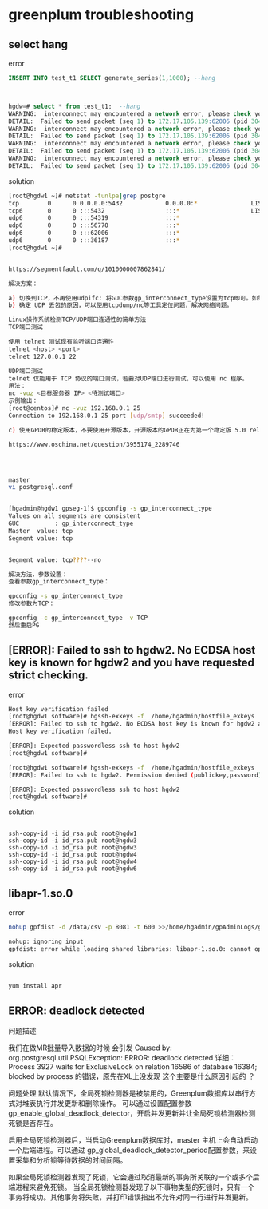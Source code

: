 # greenplum troubleshooting


## select hang

error 
```sql
INSERT INTO test_t1 SELECT generate_series(1,1000); --hang



hgdw=# select * from test_t1;  --hang
WARNING:  interconnect may encountered a network error, please check your network  (seg0 slice1 172.17.105.141:6000 pid=10906)
DETAIL:  Failed to send packet (seq 1) to 172.17.105.139:62006 (pid 30435 cid -1) after 100 retries.
WARNING:  interconnect may encountered a network error, please check your network  (seg3 slice1 172.17.105.144:6000 pid=10678)
DETAIL:  Failed to send packet (seq 1) to 172.17.105.139:62006 (pid 30435 cid -1) after 100 retries.
WARNING:  interconnect may encountered a network error, please check your network  (seg1 slice1 172.17.105.142:6000 pid=10723)
DETAIL:  Failed to send packet (seq 1) to 172.17.105.139:62006 (pid 30435 cid -1) after 100 retries.
WARNING:  interconnect may encountered a network error, please check your network  (seg2 slice1 172.17.105.143:6000 pid=10708)
DETAIL:  Failed to send packet (seq 1) to 172.17.105.139:62006 (pid 30435 cid -1) after 100 retries.
```
solution

```bash
[root@hgdw1 ~]# netstat -tunlpa|grep postgre
tcp        0      0 0.0.0.0:5432            0.0.0.0:*               LISTEN      29006/postgres      
tcp6       0      0 :::5432                 :::*                    LISTEN      29006/postgres      
udp6       0      0 :::54319                :::*                                29015/postgres:  54 
udp6       0      0 :::56770                :::*                                29015/postgres:  54 
udp6       0      0 :::62006                :::*                                30435/postgres:  54 
udp6       0      0 :::36187                :::*                                30435/postgres:  54 
[root@hgdw1 ~]# 


https://segmentfault.com/q/1010000007862841/

解决方案：

a) 切换到TCP，不再使用udpifc: 将GUC参数gp_interconnect_type设置为tcp即可。如果集群过大或者并发较多，可能会有扩展性问题。
b) 确定 UDP 丢包的原因，可以使用tcpdump/nc等工具定位问题，解决网络问题。

Linux操作系统检测TCP/UDP端口连通性的简单方法
TCP端口测试

使用 telnet 测试现有监听端口连通性
telnet <host> <port>
telnet 127.0.0.1 22

UDP端口测试
telnet 仅能用于 TCP 协议的端口测试，若要对UDP端口进行测试，可以使用 nc 程序。
用法：
nc -vuz <目标服务器 IP> <待测试端口>
示例输出：
[root@centos]# nc -vuz 192.168.0.1 25
Connection to 192.168.0.1 25 port [udp/smtp] succeeded!

c) 使用GPDB的稳定版本，不要使用开源版本，开源版本的GPDB正在为第一个稳定版 5.0 release 奋斗，现在还不稳定。 稳定版GPDB 4.3.xx 可以从Pivotal官方下载。

https://www.oschina.net/question/3955174_2289746




master
vi postgresql.conf


[hgadmin@hgdw1 gpseg-1]$ gpconfig -s gp_interconnect_type
Values on all segments are consistent
GUC          : gp_interconnect_type
Master  value: tcp
Segment value: tcp


Segment value: tcp????--no

解决方法，参数设置：
查看参数gp_interconnect_type：

gpconfig -s gp_interconnect_type
修改参数为TCP：

gpconfig -c gp_interconnect_type -v TCP
然后重启PG
```

## [ERROR]: Failed to ssh to hgdw2. No ECDSA host key is known for hgdw2 and you have requested strict checking.

error
```bash
Host key verification failed
[root@hgdw1 software]# hgssh-exkeys -f  /home/hgadmin/hostfile_exkeys
[ERROR]: Failed to ssh to hgdw2. No ECDSA host key is known for hgdw2 and you have requested strict checking.
Host key verification failed.

[ERROR]: Expected passwordless ssh to host hgdw2
[root@hgdw1 software]# 

[root@hgdw1 software]# hgssh-exkeys -f  /home/hgadmin/hostfile_exkeys
[ERROR]: Failed to ssh to hgdw2. Permission denied (publickey,password).

[ERROR]: Expected passwordless ssh to host hgdw2
[root@hgdw1 software]# 

```

solution

```

ssh-copy-id -i id_rsa.pub root@hgdw1
ssh-copy-id -i id_rsa.pub root@hgdw3
ssh-copy-id -i id_rsa.pub root@hgdw3
ssh-copy-id -i id_rsa.pub root@hgdw4
ssh-copy-id -i id_rsa.pub root@hgdw4
ssh-copy-id -i id_rsa.pub root@hgdw6

```

## libapr-1.so.0

error
```bash
nohup gpfdist -d /data/csv -p 8081 -t 600 >>/home/hgadmin/gpAdminLogs/gpfdist.log 2>&1 &

nohup: ignoring input
gpfdist: error while loading shared libraries: libapr-1.so.0: cannot open shared object file: No such file or directory
```
solution
```bash

yum install apr
```

## ERROR: deadlock detected

问题描述

我们在做MR批量导入数据的时候 会引发 Caused by: org.postgresql.util.PSQLException: ERROR: deadlock detected
  详细：Process 3927 waits for ExclusiveLock on relation 16586 of database 16384; blocked by process 的错误，原先在XL上没发现  这个主要是什么原因引起的 ？


问题处理
默认情况下，全局死锁检测器是被禁用的，Greenplum数据库以串行方式对堆表执行并发更新和删除操作。 可以通过设置配置参数gp_enable_global_deadlock_detector，开启并发更新并让全局死锁检测器检测死锁是否存在。

启用全局死锁检测器后，当启动Greenplum数据库时，master 主机上会自动启动一个后端进程。可以通过 gp_global_deadlock_detector_period配置参数，来设置采集和分析锁等待数据的时间间隔。

如果全局死锁检测器发现了死锁，它会通过取消最新的事务所关联的一个或多个后端进程来避免死锁。
当全局死锁检测器发现了以下事物类型的死锁时，只有一个事务将成功。其他事务将失败，并打印错误指出不允许对同一行进行并发更新。
